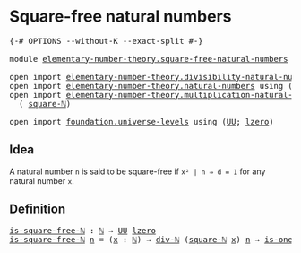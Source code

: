# Square-free natural numbers

<pre class="Agda"><a id="40" class="Symbol">{-#</a> <a id="44" class="Keyword">OPTIONS</a> <a id="52" class="Pragma">--without-K</a> <a id="64" class="Pragma">--exact-split</a> <a id="78" class="Symbol">#-}</a>

<a id="83" class="Keyword">module</a> <a id="90" href="elementary-number-theory.square-free-natural-numbers.html" class="Module">elementary-number-theory.square-free-natural-numbers</a> <a id="143" class="Keyword">where</a>

<a id="150" class="Keyword">open</a> <a id="155" class="Keyword">import</a> <a id="162" href="elementary-number-theory.divisibility-natural-numbers.html" class="Module">elementary-number-theory.divisibility-natural-numbers</a> <a id="216" class="Keyword">using</a> <a id="222" class="Symbol">(</a><a id="223" href="elementary-number-theory.divisibility-natural-numbers.html#1610" class="Function">div-ℕ</a><a id="228" class="Symbol">)</a>
<a id="230" class="Keyword">open</a> <a id="235" class="Keyword">import</a> <a id="242" href="elementary-number-theory.natural-numbers.html" class="Module">elementary-number-theory.natural-numbers</a> <a id="283" class="Keyword">using</a> <a id="289" class="Symbol">(</a><a id="290" href="elementary-number-theory.natural-numbers.html#1444" class="Datatype">ℕ</a><a id="291" class="Symbol">;</a> <a id="293" href="elementary-number-theory.natural-numbers.html#1988" class="Function">is-one-ℕ</a><a id="301" class="Symbol">)</a>
<a id="303" class="Keyword">open</a> <a id="308" class="Keyword">import</a> <a id="315" href="elementary-number-theory.multiplication-natural-numbers.html" class="Module">elementary-number-theory.multiplication-natural-numbers</a> <a id="371" class="Keyword">using</a>
  <a id="379" class="Symbol">(</a> <a id="381" href="elementary-number-theory.multiplication-natural-numbers.html#1491" class="Function">square-ℕ</a><a id="389" class="Symbol">)</a>

<a id="392" class="Keyword">open</a> <a id="397" class="Keyword">import</a> <a id="404" href="foundation.universe-levels.html" class="Module">foundation.universe-levels</a> <a id="431" class="Keyword">using</a> <a id="437" class="Symbol">(</a><a id="438" href="foundation-core.universe-levels.html#222" class="Primitive">UU</a><a id="440" class="Symbol">;</a> <a id="442" href="Agda.Primitive.html#764" class="Primitive">lzero</a><a id="447" class="Symbol">)</a>
</pre>
## Idea

A natural number `n` is said to be square-free if `x² | n ⇒ d = 1` for any natural number `x`.

## Definition

<pre class="Agda"><a id="is-square-free-ℕ"></a><a id="582" href="elementary-number-theory.square-free-natural-numbers.html#582" class="Function">is-square-free-ℕ</a> <a id="599" class="Symbol">:</a> <a id="601" href="elementary-number-theory.natural-numbers.html#1444" class="Datatype">ℕ</a> <a id="603" class="Symbol">→</a> <a id="605" href="foundation-core.universe-levels.html#222" class="Primitive">UU</a> <a id="608" href="Agda.Primitive.html#764" class="Primitive">lzero</a>
<a id="614" href="elementary-number-theory.square-free-natural-numbers.html#582" class="Function">is-square-free-ℕ</a> <a id="631" href="elementary-number-theory.square-free-natural-numbers.html#631" class="Bound">n</a> <a id="633" class="Symbol">=</a> <a id="635" class="Symbol">(</a><a id="636" href="elementary-number-theory.square-free-natural-numbers.html#636" class="Bound">x</a> <a id="638" class="Symbol">:</a> <a id="640" href="elementary-number-theory.natural-numbers.html#1444" class="Datatype">ℕ</a><a id="641" class="Symbol">)</a> <a id="643" class="Symbol">→</a> <a id="645" href="elementary-number-theory.divisibility-natural-numbers.html#1610" class="Function">div-ℕ</a> <a id="651" class="Symbol">(</a><a id="652" href="elementary-number-theory.multiplication-natural-numbers.html#1491" class="Function">square-ℕ</a> <a id="661" href="elementary-number-theory.square-free-natural-numbers.html#636" class="Bound">x</a><a id="662" class="Symbol">)</a> <a id="664" href="elementary-number-theory.square-free-natural-numbers.html#631" class="Bound">n</a> <a id="666" class="Symbol">→</a> <a id="668" href="elementary-number-theory.natural-numbers.html#1988" class="Function">is-one-ℕ</a> <a id="677" href="elementary-number-theory.square-free-natural-numbers.html#636" class="Bound">x</a>
</pre>